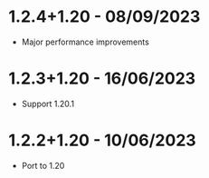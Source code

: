 # 1.2.4+1.20 - 08/09/2023
- Major performance improvements

# 1.2.3+1.20 - 16/06/2023
- Support 1.20.1

# 1.2.2+1.20 - 10/06/2023
- Port to 1.20
